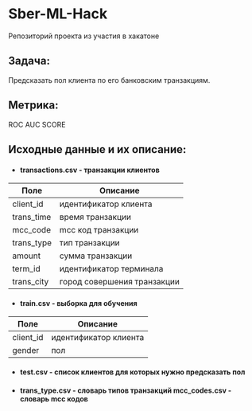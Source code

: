 # Sber-ML-Hack
Репозиторий проекта из участия в хакатоне
## Задача:
Предсказать пол клиента по его банковским транзакциям.
## Метрика:
ROC AUC SCORE
## Исходные данные и их описание:
- #### transactions.csv - транзакции клиентов
|Поле  | Описание |
| --- | --- |
| client_id | идентификатор клиента |
| trans_time |время транзакции  |
| mcc_code | mcc код транзакции|
| trans_type | тип транзакции |
| amount | сумма транзакции |
| term_id |идентификатор терминала  |
| trans_city | город совершения транзакции |

- #### train.csv - выборка для обучения

|Поле  | Описание |
| --- | --- |
| client_id | идентификатор клиента |
| gender| пол  |


- #### test.csv - список клиентов для которых нужно предсказать пол


- #### trans_type.csv - словарь типов транзакций mcc_codes.csv - словарь mcc кодов

